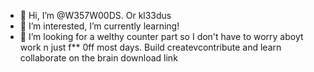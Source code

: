 - 👋 Hi, I’m @W357W00DS. Or kl33dus
- 👀 I’m interested, I’m currently learning!
- 💞️ I’m looking for a welthy counter part so I don't have to worry aboyt work n just f** 0ff most days. Build createvcontribute and learn  collaborate on the brain download link

<!---
W357W00DS/W357W00DS is a ✨ special ✨ repository because its `README.md` (this file) appears on your GitHub profile.
You can click the Preview link to take a look at your changes.
--->
